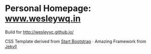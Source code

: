 # Personal Homepage: www.wesleywq.in

Build for http://wesleyyc.github.io/

CSS Template derived from <a href="http://startbootstrap.com/">Start Bootstrap</a> &sdot; Amazing Framework from <a href="http://jekyllrb.com/">Jekyll<a></p>


